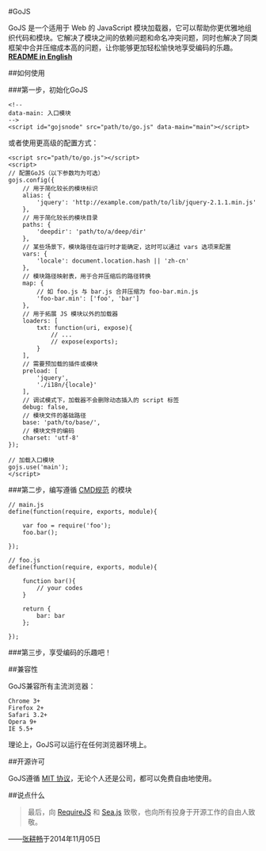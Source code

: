 #GoJS

GoJS 是一个适用于 Web 的 JavaScript 模块加载器，它可以帮助你更优雅地组织代码和模块。它解决了模块之间的依赖问题和命名冲突问题，同时也解决了同类框架中合并压缩成本高的问题，让你能够更加轻松愉快地享受编码的乐趣。[**README in English**](https://github.com/Lanfei/GoJS/blob/master/README_EN.md)

##如何使用

###第一步，初始化GoJS

```
<!--
data-main: 入口模块
-->
<script id="gojsnode" src="path/to/go.js" data-main="main"></script>
```

或者使用更高级的配置方式：

```
<script src="path/to/go.js"></script>
<script>
// 配置GoJS（以下参数均为可选）
gojs.config({
	// 用于简化较长的模块标识
	alias: {
		'jquery': 'http://example.com/path/to/lib/jquery-2.1.1.min.js'
	},
	// 用于简化较长的模块目录
	paths: {
		'deepdir': 'path/to/a/deep/dir'
	},
	// 某些场景下，模块路径在运行时才能确定，这时可以通过 vars 选项来配置
	vars: {
		'locale': document.location.hash || 'zh-cn'
	},
	// 模块路径映射表，用于合并压缩后的路径转换
	map: {
		// 如 foo.js 与 bar.js 合并压缩为 foo-bar.min.js
		'foo-bar.min': ['foo', 'bar']
	},
	// 用于拓展 JS 模块以外的加载器
	loaders: [
		txt: function(uri, expose){
			// ...
			// expose(exports);
		}
	],
	// 需要预加载的插件或模块
	preload: [
		'jquery',
		'./i18n/{locale}'
	],
	// 调试模式下，加载器不会删除动态插入的 script 标签
	debug: false,
	// 模块文件的基础路径
	base: 'path/to/base/',
	// 模块文件的编码
	charset: 'utf-8'
});

// 加载入口模块
gojs.use('main');
</script>
```

###第二步，编写遵循 [CMD规范](http://lanfei.github.io/GoJS/docs/index.html#cmd) 的模块

```
// main.js
define(function(require, exports, module){

	var foo = require('foo');
	foo.bar();

});

// foo.js
define(function(require, exports, module){
	
	function bar(){
		// your codes
	}

	return {
		bar: bar
	};

});
```

###第三步，享受编码的乐趣吧！

##兼容性

GoJS兼容所有主流浏览器：

```
Chrome 3+
Firefox 2+
Safari 3.2+
Opera 9+
IE 5.5+
```

理论上，GoJS可以运行在任何浏览器环境上。

##开源许可

GoJS遵循 [MIT 协议](https://github.com/Lanfei/GoJS/blob/master/LICENSE)，无论个人还是公司，都可以免费自由地使用。

##说点什么

> 最后，向 <a target="_blank" href="http://requirejs.org">RequireJS</a> 和 <a target="_blank" href="http://seajs.org">Sea.js</a> 致敬，也向所有投身于开源工作的自由人致敬。

——[张耕畅](http://www.clanfei.com/)于2014年11月05日
